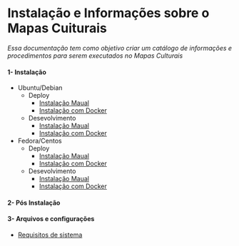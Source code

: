 # Instalação e Informações sobre o Mapas Cuiturais

_Essa documentação tem como objetivo criar um catálogo de informações e procedimentos para serem executados no Mapas Culturais_

#### 1- Instalação

* Ubuntu/Debian
    * Deploy
        * [Instalação Maual](https://github.com/edsongs/instal-mapas/tree/master/draft/Deploy/Instala%C3%A7%C3%A3o%20Manual%20Ubuntu%2018.04%20e%2020.24)
        * [Instalação com Docker](https://github.com/edsongs/instal-mapas/tree/master/draft/Deploy/Instala%C3%A7%C3%A3o%20Docker%20Ubuntu%2018.04%20e%2020.24)
    * Desevolvimento
        * [Instalação Maual](https://)
        * [Instalação com Docker](https://)
* Fedora/Centos
    * Deploy
        * [Instalação Maual](https://)
        * [Instalação com Docker](https://)
    * Desevolvimento
        * [Instalação Maual](https://)
        * [Instalação com Docker](https://)

#### 2- Pós Instalação

#### 3- Arquivos e configurações

* [Requisitos de sistema](https://github.com/edsongs/instal-mapas/tree/master/draft/Requisitos%20m%C3%ADnimos)